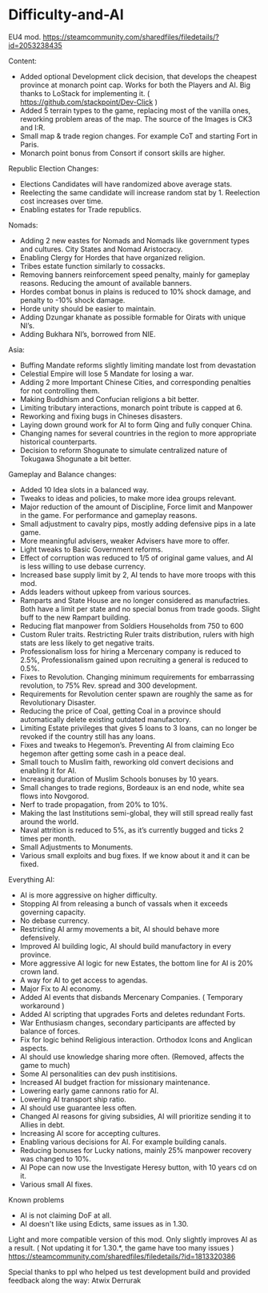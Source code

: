 # Difficulty-and-AI
EU4 mod. https://steamcommunity.com/sharedfiles/filedetails/?id=2053238435

Content:
- Added optional Development click decision, that develops the cheapest province at monarch point cap. Works for both the Players and AI. Big thanks to LoStack for implementing it. ( https://github.com/stackpoint/Dev-Click )
- Added 5 terrain types to the game, replacing most of the vanilla ones, reworking problem areas of the map. The source of the Images is CK3 and I:R.
- Small map & trade region changes. For example CoT and starting Fort in Paris.
- Monarch point bonus from Consort if consort skills are higher.


Republic Election Changes:
- Elections Candidates will have randomized above average stats.
- Reelecting the same candidate will increase random stat by 1. Reelection cost increases over time.
- Enabling estates for Trade republics.


Nomads:
- Adding 2 new eastes for Nomads and Nomads like government types and cultures. City States and Nomad Aristocracy.
- Enabling Clergy for Hordes that have organized religion.
- Tribes estate function similarly to cossacks.
- Removing banners reinforcement speed penalty, mainly for gameplay reasons. Reducing the amount of available banners.
- Hordes combat bonus in plains is reduced to 10% shock damage, and penalty to -10% shock damage.
- Horde unity should be easier to maintain.
- Adding Dzungar khanate as possible formable for Oirats with unique NI’s.
- Adding Bukhara NI’s, borrowed from NIE.


Asia:
- Buffing Mandate reforms slightly limiting mandate lost from devastation
- Celestial Empire will lose 5 Mandate for losing a war.
- Adding 2 more Important Chinese Cities, and corresponding penalties for not controlling them.
- Making Buddhism and Confucian religions a bit better.
- Limiting tributary interactions, monarch point tribute is capped at 6.
- Reworking and fixing bugs in Chineses disasters.
- Laying down ground work for AI to form Qing and fully conquer China.
- Changing names for several countries in the region to more appropriate historical counterparts.
- Decision to reform Shogunate to simulate centralized nature of Tokugawa Shogunate a bit better.


Gameplay and Balance changes:
- Added 10 Idea slots in a balanced way.
- Tweaks to ideas and policies, to make more idea groups relevant.
- Major reduction of the amount of Discipline, Force limit and Manpower in the game. For performance and gameplay reasons.
- Small adjustment to cavalry pips, mostly adding defensive pips in a late game. 
- More meaningful advisers, weaker Advisers have more to offer.
- Light tweaks to Basic Government reforms.
- Effect of corruption was reduced to 1/5 of original game values, and AI is less willing to use debase currency.
- Increased base supply limit by 2, AI tends to have more troops with this mod.
- Adds leaders without upkeep from various sources.
- Ramparts and State House are no longer considered as manufactries. Both have a limit per state and no special bonus from trade goods. Slight buff to the new Rampart building.
- Reducing flat manpower from Soldiers Households from 750 to 600
- Custom Ruler traits. Restricting Ruler traits distribution, rulers with high stats are less likely to get negative traits.
- Professionalism loss for hiring a Mercenary company is reduced to 2.5%, Professionalism gained upon recruiting a general is reduced to 0.5%.
- Fixes to Revolution. Changing minimum requirements for embarrassing revolution, to 75% Rev. spread and 300 development.
- Requirements for Revolution center spawn are roughly the same as for Revolutionary Disaster.
- Reducing the price of Coal, getting Coal in a province should automatically delete existing outdated manufactory.
- Limiting Estate privileges that gives 5 loans to 3 loans, can no longer be revoked if the country still has any loans.
- Fixes and tweaks to Hegemon’s. Preventing AI from claiming Eco hegemon after getting some cash in a peace deal.
- Small touch to Muslim faith, reworking old convert decisions and enabling it for AI.
- Increasing duration of Muslim Schools bonuses by 10 years.
- Small changes to trade regions, Bordeaux is an end node, white sea flows into Novgorod.
- Nerf to trade propagation, from 20% to 10%. 
- Making the last Institutions semi-global, they will still spread really fast around the world.
- Naval attrition is reduced to 5%, as it’s currently bugged and ticks 2 times per month.
- Small Adjustments to Monuments.
- Various small exploits and bug fixes. If we know about it and it can be fixed.




Everything AI:
- AI is more aggressive on higher difficulty.
- Stopping AI from releasing a bunch of vassals when it exceeds governing capacity.   
- No debase currency.
- Restricting AI army movements a bit, AI should behave more defensively.
- Improved AI building logic, AI should build manufactory in every province.
- More aggressive AI logic for new Estates, the bottom line for AI is 20% crown land.
- A way for AI to get access to agendas.   
- Major Fix to AI economy.
- Added AI events that disbands Mercenary Companies. ( Temporary workaround )
- Added AI scripting that upgrades Forts and deletes redundant Forts.
- War Enthusiasm changes, secondary participants are affected by balance of forces.
- Fix for logic behind Religious interaction. Orthodox Icons and Anglican aspects.
- AI should use knowledge sharing more often. (Removed, affects the game to much)
- Some AI personalities can dev push institisions.
- Increased AI budget fraction for missionary maintenance.
- Lowering early game cannons ratio for AI.
- Lowering AI transport ship ratio.
- AI should use guarantee less often.
- Changed AI reasons for giving subsidies, AI will prioritize sending it to Allies in debt.
- Increasing AI score for accepting cultures.
- Enabling various decisions for AI. For example building canals.
- Reducing bonuses for Lucky nations, mainly 25% manpower recovery was changed to 10%.
- AI Pope can now use the Investigate Heresy button, with 10 years cd on it.
- Various small AI fixes.


Known problems
- AI is not claiming DoF at all. 
- AI doesn't like using Edicts, same issues as in 1.30.  



Light and more compatible version of this mod. Only slightly improves AI as a result. ( Not updating it for 1.30.*, the game have too many issues )
https://steamcommunity.com/sharedfiles/filedetails/?id=1813320386



Special thanks to ppl who helped us test development build and provided feedback along the way: 
Atwix
Derrurak
